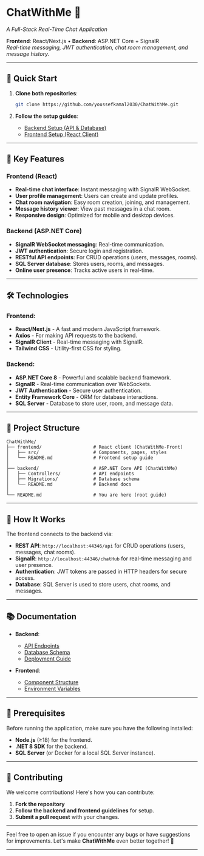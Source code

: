 # ChatWithMe 💬
*A Full-Stack Real-Time Chat Application*

**Frontend**: React/Next.js • **Backend**: ASP.NET Core + SignalR  
*Real-time messaging, JWT authentication, chat room management, and message history.*

---

## 🚀 Quick Start

1. **Clone both repositories**:
   ```bash
   git clone https://github.com/youssefkamal2030/ChatWithMe.git
   ```
   
2. **Follow the setup guides**:
   - [Backend Setup (API & Database)](ChatWithMe-Backend/README.md)
   - [Frontend Setup (React Client)](frontend/README.md)

---

## 🌟 Key Features

### Frontend (React)
- **Real-time chat interface**: Instant messaging with SignalR WebSocket.
- **User profile management**: Users can create and update profiles.
- **Chat room navigation**: Easy room creation, joining, and management.
- **Message history viewer**: View past messages in a chat room.
- **Responsive design**: Optimized for mobile and desktop devices.

### Backend (ASP.NET Core)
- **SignalR WebSocket messaging**: Real-time communication.
- **JWT authentication**: Secure login and registration.
- **RESTful API endpoints**: For CRUD operations (users, messages, rooms).
- **SQL Server database**: Stores users, rooms, and messages.
- **Online user presence**: Tracks active users in real-time.

---

## 🛠️ Technologies

### Frontend:
- **React/Next.js** - A fast and modern JavaScript framework.
- **Axios** - For making API requests to the backend.
- **SignalR Client** - Real-time messaging with SignalR.
- **Tailwind CSS** - Utility-first CSS for styling.

### Backend:
- **ASP.NET Core 8** - Powerful and scalable backend framework.
- **SignalR** - Real-time communication over WebSockets.
- **JWT Authentication** - Secure user authentication.
- **Entity Framework Core** - ORM for database interactions.
- **SQL Server** - Database to store user, room, and message data.

---

## 📂 Project Structure

```
ChatWithMe/
├── frontend/                   # React client (ChatWithMe-Front)
│   ├── src/                    # Components, pages, styles
│   └── README.md               # Frontend setup guide
│
├── backend/                    # ASP.NET Core API (ChatWithMe)
│   ├── Controllers/            # API endpoints
│   ├── Migrations/             # Database schema
│   └── README.md               # Backend docs
│
└── README.md                   # You are here (root guide)
```

---

## 🔌 How It Works

The frontend connects to the backend via:

- **REST API**: `http://localhost:44346/api` for CRUD operations (users, messages, chat rooms).
- **SignalR**: `http://localhost:44346/chatHub` for real-time messaging and user presence.
- **Authentication**: JWT tokens are passed in HTTP headers for secure access.
- **Database**: SQL Server is used to store users, chat rooms, and messages.

---

## 📚 Documentation

- **Backend**:
  - [API Endpoints](backend/README.md#api-endpoints)
  - [Database Schema](backend/README.md#database-schema)
  - [Deployment Guide](backend/README.md#deployment-guide)

- **Frontend**:
  - [Component Structure](frontend/README.md#component-structure)
  - [Environment Variables](frontend/README.md#environment-variables)

---

## 🚨 Prerequisites

Before running the application, make sure you have the following installed:

- **Node.js** (≥18) for the frontend.
- **.NET 8 SDK** for the backend.
- **SQL Server** (or Docker for a local SQL Server instance).

---

## 🤝 Contributing

We welcome contributions! Here's how you can contribute:

1. **Fork the repository**
2. **Follow the backend and frontend guidelines** for setup.
3. **Submit a pull request** with your changes.

---

Feel free to open an issue if you encounter any bugs or have suggestions for improvements. Let's make **ChatWithMe** even better together! 🎉

---
